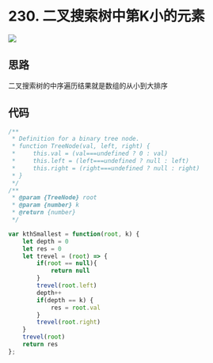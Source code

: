 # 230. 二叉搜索树中第K小的元素
[](https://leetcode-cn.com/problems/kth-smallest-element-in-a-bst/)
![](https://tva1.sinaimg.cn/large/008i3skNly1gwo8scprsuj30wu0u0wfz.jpg)
## 思路
二叉搜索树的中序遍历结果就是数组的从小到大排序
## 代码
```javascript
/**
 * Definition for a binary tree node.
 * function TreeNode(val, left, right) {
 *     this.val = (val===undefined ? 0 : val)
 *     this.left = (left===undefined ? null : left)
 *     this.right = (right===undefined ? null : right)
 * }
 */
/**
 * @param {TreeNode} root
 * @param {number} k
 * @return {number}
 */

var kthSmallest = function(root, k) {
    let depth = 0
    let res = 0
    let trevel = (root) => {
        if(root == null){
            return null
        }
        trevel(root.left)
        depth++
        if(depth == k) {
            res = root.val 
        }
        trevel(root.right)
    }
    trevel(root)
    return res
};
```